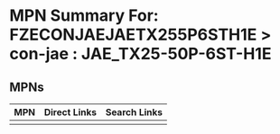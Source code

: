 



# MPN Summary For: FZECONJAEJAETX255P6STH1E > con-jae : JAE_TX25-50P-6ST-H1E

## MPNs
  

|MPN|Direct Links|Search Links|
| :--- | :--- | :--- |
||||
